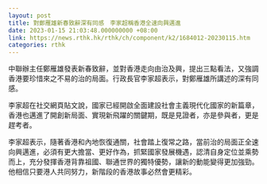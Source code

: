 ```yaml
---
layout: post
title: 對鄭雁雄新春致辭深有同感　李家超稱香港全速向興邁進
date: 2023-01-15 21:03:48.000000000 +08:00
link: https://news.rthk.hk/rthk/ch/component/k2/1684012-20230115.htm
categories: rthk
---
```


中聯辦主任鄭雁雄發表新春致辭，並對香港走向由治及興，提出三點看法，又強調香港要珍惜來之不易的治的局面。行政長官李家超表示，對鄭雁雄所講述的深有同感。

李家超在社交網頁貼文說，國家已經開啟全面建設社會主義現代化國家的新篇章，香港也邁進了開創新局面、實現新飛躍的關鍵期，既是見證者，亦是參與者，更是趕考者。

李家超表示，隨著香港和內地恢復通關，社會踏上復常之路，當前治的局面正全速向興邁進，必須有更大擔當、更好作為，抓緊國家發展機遇，認清自身定位並乘勢而上，充分發揮香港背靠祖國、聯通世界的獨特優勢，讓新的動能變得更加強勁。他相信只要港人共同努力，新階段的香港故事必然會更精彩。
